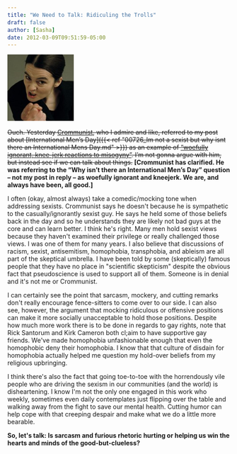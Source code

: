 ```yaml
---
title: "We Need to Talk: Ridiculing the Trolls"
draft: false
author: [Sasha]
date: 2012-03-09T09:51:59-05:00
---
```


![](/uploads/2012/03/angry-woman1-150x150.jpg)

~~Ouch. Yesterday [Crommunist](https://freethoughtblogs.com/crommunist), who I admire and like, referred to my post about [International Men’s Day]({{< ref "00726_Im not a sexist but why isnt there an International Mens Day.md" >}}) as an example of [“woefully ignorant, knee-jerk reactions to misogyny”](https://freethoughtblogs.com/crommunist/2012/03/08/show-her-the-money/). I’m not gonna argue with him, but instead see if we can talk about things.~~ __[Crommunist has clarified. He was referring to the “Why isn’t there an International Men’s Day” question – not my post in reply – as woefully ignorant and kneejerk. We are, and always have been, all good.]__

I often (okay, almost always) take a comedic/mocking tone when addressing sexists. Crommunist says he doesn't because he is sympathetic to the casually/ignorantly sexist guy. He says he held some of those beliefs back in the day and so he understands they are likely not bad guys at the core and can learn better. I think he's right. Many men hold sexist views because they haven't examined their privilege or really challenged those views. I was one of them for many years. I also believe that discussions of racism, sexist, antisemitism, homophobia, transphobia, and ableism are all part of the skeptical umbrella. I have been told by some (skeptically) famous people that they have no place in "scientific skepticism" despite the obvious fact that pseudoscience is used to support all of them. Someone is in denial and it's not me or Crommunist.

I can certainly see the point that sarcasm, mockery, and cutting remarks don't really encourage fence-sitters to come over to our side. I can also see, however, the argument that mocking ridiculous or offensive positions can make it more socially unacceptable to hold those positions. Despite how much more work there is to be done in regards to gay rights, note that Rick Santorum and Kirk Cameron both cl;aim to have supportive gay friends. We've made homophobia unfashionable enough that even the homophobic deny their homophobia. I know that that culture of disdain for homophobia actually helped me question my hold-over beliefs from my religious upbringing.

I think there's also the fact that going toe-to-toe with the horrendously vile people who are driving the sexism in our communities (and the world) is disheartening. I know I'm not the only one engaged in this work who weekly, sometimes even daily contemplates just flipping over the table and walking away from the fight to save our mental health. Cutting humor can help cope with that creeping despair and make what we do a little more bearable.

__So, let's talk: Is sarcasm and furious rhetoric hurting or helping us win the hearts and minds of the good-but-clueless?__